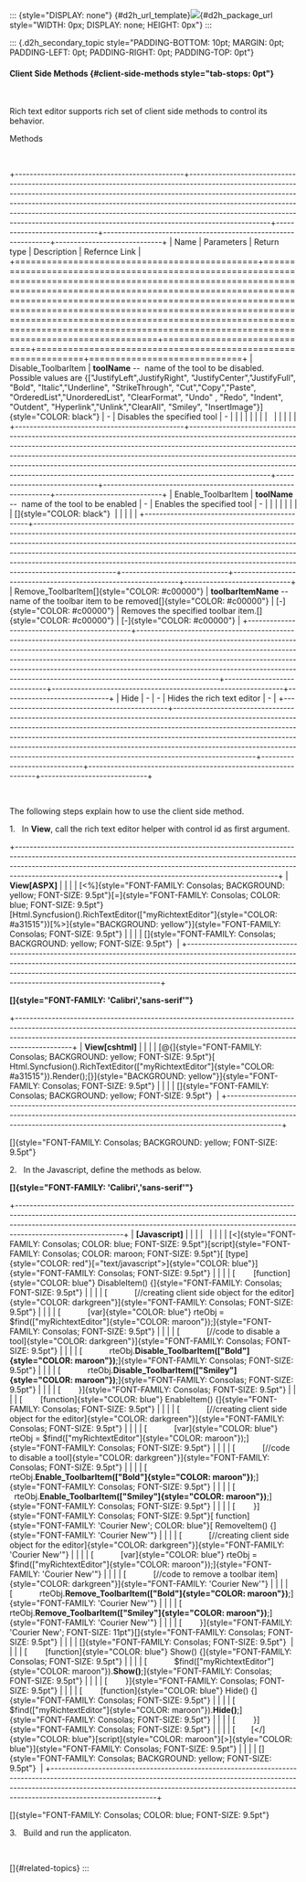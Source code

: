 ::: {style="DISPLAY: none"}
[](ms-xhelp:///?Id=d2h_url_template){#d2h_url_template}![](!package_url!){#d2h_package_url style="WIDTH: 0px; DISPLAY: none; HEIGHT: 0px"}
:::

::: {.d2h_secondary_topic style="PADDING-BOTTOM: 10pt; MARGIN: 0pt; PADDING-LEFT: 0pt; PADDING-RIGHT: 0pt; PADDING-TOP: 0pt"}
#### Client Side Methods {#client-side-methods style="tab-stops: 0pt"}

 

Rich text editor supports rich set of client side methods to control its behavior.

Methods

 

+----------------------------------------------+----------------------------------------------------------------------------------------------------------------------------------------------------------------------------------------------------------------------------------------------------------------------------------------------------------------------------------------------------------------------------------------------------------------------------+-----------------------------+---------------------------------------------------------------+-----------------------------+
| Name                                         | Parameters                                                                                                                                                                                                                                                                                                                                                                                                                 | Return type                 | Description                                                   | Refernce Link               |
+==============================================+============================================================================================================================================================================================================================================================================================================================================================================================================================+=============================+===============================================================+=============================+
| Disable_ToolbarItem                          | **toolName** --  name of the tool to be disabled. Possible values are {[\"JustifyLeft\",JustifyRight\", \"JustifyCenter\",\"JustifyFull\", \"Bold\", \"Italic\",\"Underline\", \"StrikeThrough\", \"Cut\",\"Copy\",\"Paste\", \"OrderedList\",\"UnorderedList\", \"ClearFormat\", \"Undo\" , \"Redo\", \"Indent\", \"Outdent\", \"Hyperlink\",\"Unlink\",\"ClearAll\", \"Smiley\", \"InsertImage\"}]{style="COLOR: black"} | \-                          | Disables the specified tool                                   | \-                          |
|                                              |                                                                                                                                                                                                                                                                                                                                                                                                                            |                             |                                                               |                             |
|                                              |                                                                                                                                                                                                                                                                                                                                                                                                                            |                             |                                                               |                             |
+----------------------------------------------+----------------------------------------------------------------------------------------------------------------------------------------------------------------------------------------------------------------------------------------------------------------------------------------------------------------------------------------------------------------------------------------------------------------------------+-----------------------------+---------------------------------------------------------------+-----------------------------+
| Enable_ToolbarItem                           | **toolName** --  name of the tool to be enabled                                                                                                                                                                                                                                                                                                                                                                            | \-                          | Enables the specified tool                                    | \-                          |
|                                              |                                                                                                                                                                                                                                                                                                                                                                                                                            |                             |                                                               |                             |
| []{style="COLOR: black"}                     |                                                                                                                                                                                                                                                                                                                                                                                                                            |                             |                                                               |                             |
+----------------------------------------------+----------------------------------------------------------------------------------------------------------------------------------------------------------------------------------------------------------------------------------------------------------------------------------------------------------------------------------------------------------------------------------------------------------------------------+-----------------------------+---------------------------------------------------------------+-----------------------------+
| Remove_ToolbarItem[]{style="COLOR: #c00000"} | **toolbarItemName** --  name of the toolbar item to be removed[]{style="COLOR: #c00000"}                                                                                                                                                                                                                                                                                                                                   | [-]{style="COLOR: #c00000"} | Removes the specified toolbar item.[]{style="COLOR: #c00000"} | [-]{style="COLOR: #c00000"} |
+----------------------------------------------+----------------------------------------------------------------------------------------------------------------------------------------------------------------------------------------------------------------------------------------------------------------------------------------------------------------------------------------------------------------------------------------------------------------------------+-----------------------------+---------------------------------------------------------------+-----------------------------+
| Hide                                         | \-                                                                                                                                                                                                                                                                                                                                                                                                                         | \-                          | Hides the rich text editor                                    | \-                          |
+----------------------------------------------+----------------------------------------------------------------------------------------------------------------------------------------------------------------------------------------------------------------------------------------------------------------------------------------------------------------------------------------------------------------------------------------------------------------------------+-----------------------------+---------------------------------------------------------------+-----------------------------+

 

The following steps explain how to use the client side method.

1.   In **View**, call the rich text editor helper with control id as first argument.

+-----------------------------------------------------------------------------------------------------------------------------------------------------------------------------------------------------------------------------------------------------------------------------------------------------------------+
| **View\[ASPX\]**                                                                                                                                                                                                                                                                                                |
|                                                                                                                                                                                                                                                                                                                 |
| [\<%]{style="FONT-FAMILY: Consolas; BACKGROUND: yellow; FONT-SIZE: 9.5pt"}[=]{style="FONT-FAMILY: Consolas; COLOR: blue; FONT-SIZE: 9.5pt"}[Html.Syncfusion().RichTextEditor([\"myRichtextEditor\"]{style="COLOR: #a31515"})[%\>]{style="BACKGROUND: yellow"}]{style="FONT-FAMILY: Consolas; FONT-SIZE: 9.5pt"} |
|                                                                                                                                                                                                                                                                                                                 |
| []{style="FONT-FAMILY: Consolas; BACKGROUND: yellow; FONT-SIZE: 9.5pt"}                                                                                                                                                                                                                                         |
+-----------------------------------------------------------------------------------------------------------------------------------------------------------------------------------------------------------------------------------------------------------------------------------------------------------------+

**[]{style="FONT-FAMILY: 'Calibri','sans-serif'"}** 

+---------------------------------------------------------------------------------------------------------------------------------------------------------------------------------------------------------------------------------------------------------+
| **View\[cshtml\]**                                                                                                                                                                                                                                      |
|                                                                                                                                                                                                                                                         |
| [\@{]{style="FONT-FAMILY: Consolas; BACKGROUND: yellow; FONT-SIZE: 9.5pt"}[ Html.Syncfusion().RichTextEditor([\"myRichtextEditor\"]{style="COLOR: #a31515"}).Render();[}]{style="BACKGROUND: yellow"}]{style="FONT-FAMILY: Consolas; FONT-SIZE: 9.5pt"} |
|                                                                                                                                                                                                                                                         |
| []{style="FONT-FAMILY: Consolas; BACKGROUND: yellow; FONT-SIZE: 9.5pt"}                                                                                                                                                                                 |
+---------------------------------------------------------------------------------------------------------------------------------------------------------------------------------------------------------------------------------------------------------+

[]{style="FONT-FAMILY: Consolas; BACKGROUND: yellow; FONT-SIZE: 9.5pt"} 

2.   In the Javascript, define the methods as below.

**[]{style="FONT-FAMILY: 'Calibri','sans-serif'"}** 

+-----------------------------------------------------------------------------------------------------------------------------------------------------------------------------------------------------------------------------------------------------------------------+
| **\[Javascript\]**                                                                                                                                                                                                                                                    |
|                                                                                                                                                                                                                                                                       |
|                                                                                                                                                                                                                                                                       |
|                                                                                                                                                                                                                                                                       |
| [\<]{style="FONT-FAMILY: Consolas; COLOR: blue; FONT-SIZE: 9.5pt"}[script]{style="FONT-FAMILY: Consolas; COLOR: maroon; FONT-SIZE: 9.5pt"}[ [type]{style="COLOR: red"}[=\"text/javascript\"\>]{style="COLOR: blue"}]{style="FONT-FAMILY: Consolas; FONT-SIZE: 9.5pt"} |
|                                                                                                                                                                                                                                                                       |
| [        [function]{style="COLOR: blue"} DisableItem() {]{style="FONT-FAMILY: Consolas; FONT-SIZE: 9.5pt"}                                                                                                                                                            |
|                                                                                                                                                                                                                                                                       |
| [            [//creating client side object for the editor]{style="COLOR: darkgreen"}]{style="FONT-FAMILY: Consolas; FONT-SIZE: 9.5pt"}                                                                                                                               |
|                                                                                                                                                                                                                                                                       |
| [            [var]{style="COLOR: blue"} rteObj = \$find([\"myRichtextEditor\"]{style="COLOR: maroon"});]{style="FONT-FAMILY: Consolas; FONT-SIZE: 9.5pt"}                                                                                                             |
|                                                                                                                                                                                                                                                                       |
| [            [//code to disable a tool]{style="COLOR: darkgreen"}]{style="FONT-FAMILY: Consolas; FONT-SIZE: 9.5pt"}                                                                                                                                                   |
|                                                                                                                                                                                                                                                                       |
| [            rteObj.**Disable_ToolbarItem([\"Bold\"]{style="COLOR: maroon"})**;]{style="FONT-FAMILY: Consolas; FONT-SIZE: 9.5pt"}                                                                                                                                     |
|                                                                                                                                                                                                                                                                       |
| [            rteObj.**Disable_ToolbarItem([\"Smiley\"]{style="COLOR: maroon"})**;]{style="FONT-FAMILY: Consolas; FONT-SIZE: 9.5pt"}                                                                                                                                   |
|                                                                                                                                                                                                                                                                       |
| [        }]{style="FONT-FAMILY: Consolas; FONT-SIZE: 9.5pt"}                                                                                                                                                                                                          |
|                                                                                                                                                                                                                                                                       |
| [        [function]{style="COLOR: blue"} EnableItem() {]{style="FONT-FAMILY: Consolas; FONT-SIZE: 9.5pt"}                                                                                                                                                             |
|                                                                                                                                                                                                                                                                       |
| [            [//creating client side object for the editor]{style="COLOR: darkgreen"}]{style="FONT-FAMILY: Consolas; FONT-SIZE: 9.5pt"}                                                                                                                               |
|                                                                                                                                                                                                                                                                       |
| [            [var]{style="COLOR: blue"} rteObj = \$find([\"myRichtextEditor\"]{style="COLOR: maroon"});]{style="FONT-FAMILY: Consolas; FONT-SIZE: 9.5pt"}                                                                                                             |
|                                                                                                                                                                                                                                                                       |
| [            [//code to disable a tool]{style="COLOR: darkgreen"}]{style="FONT-FAMILY: Consolas; FONT-SIZE: 9.5pt"}                                                                                                                                                   |
|                                                                                                                                                                                                                                                                       |
| [            rteObj.**Enable_ToolbarItem([\"Bold\"]{style="COLOR: maroon"})**;]{style="FONT-FAMILY: Consolas; FONT-SIZE: 9.5pt"}                                                                                                                                      |
|                                                                                                                                                                                                                                                                       |
| [            rteObj.**Enable_ToolbarItem([\"Smiley\"]{style="COLOR: maroon"})**;]{style="FONT-FAMILY: Consolas; FONT-SIZE: 9.5pt"}                                                                                                                                    |
|                                                                                                                                                                                                                                                                       |
| [        }]{style="FONT-FAMILY: Consolas; FONT-SIZE: 9.5pt"}[ function]{style="FONT-FAMILY: 'Courier New'; COLOR: blue"}[ RemoveItem() {]{style="FONT-FAMILY: 'Courier New'"}                                                                                         |
|                                                                                                                                                                                                                                                                       |
| [            [//creating client side object for the editor]{style="COLOR: darkgreen"}]{style="FONT-FAMILY: 'Courier New'"}                                                                                                                                            |
|                                                                                                                                                                                                                                                                       |
| [            [var]{style="COLOR: blue"} rteObj = \$find([\"myRichtextEditor\"]{style="COLOR: maroon"});]{style="FONT-FAMILY: 'Courier New'"}                                                                                                                          |
|                                                                                                                                                                                                                                                                       |
| [            [//code to remove a toolbar item]{style="COLOR: darkgreen"}]{style="FONT-FAMILY: 'Courier New'"}                                                                                                                                                         |
|                                                                                                                                                                                                                                                                       |
| [            rteObj.**Remove_ToolbarItem([\"Bold\"]{style="COLOR: maroon"})**;]{style="FONT-FAMILY: 'Courier New'"}                                                                                                                                                   |
|                                                                                                                                                                                                                                                                       |
| [            rteObj.**Remove_ToolbarItem([\"Smiley\"]{style="COLOR: maroon"})**;]{style="FONT-FAMILY: 'Courier New'"}                                                                                                                                                 |
|                                                                                                                                                                                                                                                                       |
| [        }]{style="FONT-FAMILY: 'Courier New'; FONT-SIZE: 11pt"}[]{style="FONT-FAMILY: Consolas; FONT-SIZE: 9.5pt"}                                                                                                                                                   |
|                                                                                                                                                                                                                                                                       |
| []{style="FONT-FAMILY: Consolas; FONT-SIZE: 9.5pt"}                                                                                                                                                                                                                   |
|                                                                                                                                                                                                                                                                       |
| [        [function]{style="COLOR: blue"} Show() {]{style="FONT-FAMILY: Consolas; FONT-SIZE: 9.5pt"}                                                                                                                                                                   |
|                                                                                                                                                                                                                                                                       |
| [            \$find([\"myRichtextEditor\"]{style="COLOR: maroon"}).**Show()**;]{style="FONT-FAMILY: Consolas; FONT-SIZE: 9.5pt"}                                                                                                                                      |
|                                                                                                                                                                                                                                                                       |
| [        }]{style="FONT-FAMILY: Consolas; FONT-SIZE: 9.5pt"}                                                                                                                                                                                                          |
|                                                                                                                                                                                                                                                                       |
| [        [function]{style="COLOR: blue"} Hide() {]{style="FONT-FAMILY: Consolas; FONT-SIZE: 9.5pt"}                                                                                                                                                                   |
|                                                                                                                                                                                                                                                                       |
| [            \$find([\"myRichtextEditor\"]{style="COLOR: maroon"}).**Hide()**;]{style="FONT-FAMILY: Consolas; FONT-SIZE: 9.5pt"}                                                                                                                                      |
|                                                                                                                                                                                                                                                                       |
| [        }]{style="FONT-FAMILY: Consolas; FONT-SIZE: 9.5pt"}                                                                                                                                                                                                          |
|                                                                                                                                                                                                                                                                       |
| [       [\</]{style="COLOR: blue"}[script]{style="COLOR: maroon"}[\>]{style="COLOR: blue"}]{style="FONT-FAMILY: Consolas; FONT-SIZE: 9.5pt"}                                                                                                                          |
|                                                                                                                                                                                                                                                                       |
| []{style="FONT-FAMILY: Consolas; BACKGROUND: yellow; FONT-SIZE: 9.5pt"}                                                                                                                                                                                               |
+-----------------------------------------------------------------------------------------------------------------------------------------------------------------------------------------------------------------------------------------------------------------------+

[]{style="FONT-FAMILY: Consolas; COLOR: blue; FONT-SIZE: 9.5pt"} 

3.   Build and run the applicaton.

 

[]{#related-topics}
:::
